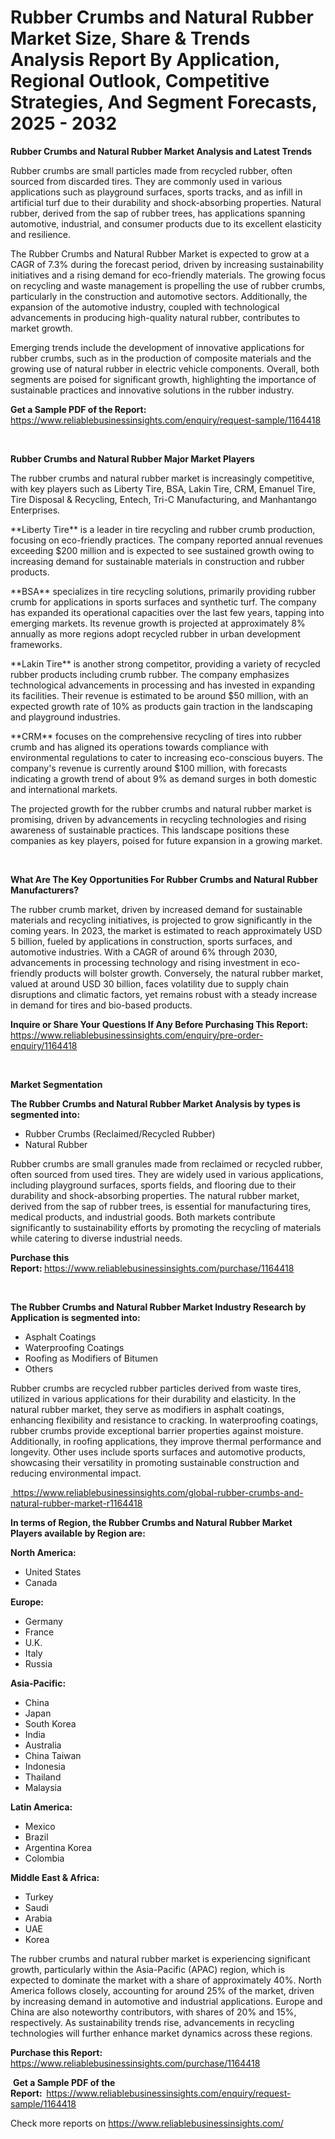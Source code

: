 <p><h1>Rubber Crumbs and Natural Rubber Market Size, Share & Trends Analysis Report By Application, Regional Outlook, Competitive Strategies, And Segment Forecasts, 2025 - 2032</h1></p><p><strong>Rubber Crumbs and Natural Rubber Market Analysis and Latest Trends</strong></p>
<p><p>Rubber crumbs are small particles made from recycled rubber, often sourced from discarded tires. They are commonly used in various applications such as playground surfaces, sports tracks, and as infill in artificial turf due to their durability and shock-absorbing properties. Natural rubber, derived from the sap of rubber trees, has applications spanning automotive, industrial, and consumer products due to its excellent elasticity and resilience.</p><p>The Rubber Crumbs and Natural Rubber Market is expected to grow at a CAGR of 7.3% during the forecast period, driven by increasing sustainability initiatives and a rising demand for eco-friendly materials. The growing focus on recycling and waste management is propelling the use of rubber crumbs, particularly in the construction and automotive sectors. Additionally, the expansion of the automotive industry, coupled with technological advancements in producing high-quality natural rubber, contributes to market growth.</p><p>Emerging trends include the development of innovative applications for rubber crumbs, such as in the production of composite materials and the growing use of natural rubber in electric vehicle components. Overall, both segments are poised for significant growth, highlighting the importance of sustainable practices and innovative solutions in the rubber industry.</p></p>
<p><strong>Get a Sample PDF of the Report:&nbsp;</strong> <a href="https://www.reliablebusinessinsights.com/enquiry/request-sample/1164418?utm_campaign=2253&utm_medium=2&utm_source=Github&utm_content=ia&utm_term=24032025&utm_id=rubber-crumbs-and-natural-rubber">https://www.reliablebusinessinsights.com/enquiry/request-sample/1164418</a></p>
<p>&nbsp;</p>
<p><strong>Rubber Crumbs and Natural Rubber Major Market Players</strong></p>
<p><p>The rubber crumbs and natural rubber market is increasingly competitive, with key players such as Liberty Tire, BSA, Lakin Tire, CRM, Emanuel Tire, Tire Disposal & Recycling, Entech, Tri-C Manufacturing, and Manhantango Enterprises.</p><p>**Liberty Tire** is a leader in tire recycling and rubber crumb production, focusing on eco-friendly practices. The company reported annual revenues exceeding $200 million and is expected to see sustained growth owing to increasing demand for sustainable materials in construction and rubber products.</p><p>**BSA** specializes in tire recycling solutions, primarily providing rubber crumb for applications in sports surfaces and synthetic turf. The company has expanded its operational capacities over the last few years, tapping into emerging markets. Its revenue growth is projected at approximately 8% annually as more regions adopt recycled rubber in urban development frameworks.</p><p>**Lakin Tire** is another strong competitor, providing a variety of recycled rubber products including crumb rubber. The company emphasizes technological advancements in processing and has invested in expanding its facilities. Their revenue is estimated to be around $50 million, with an expected growth rate of 10% as products gain traction in the landscaping and playground industries.</p><p>**CRM** focuses on the comprehensive recycling of tires into rubber crumb and has aligned its operations towards compliance with environmental regulations to cater to increasing eco-conscious buyers. The company's revenue is currently around $100 million, with forecasts indicating a growth trend of about 9% as demand surges in both domestic and international markets.</p><p>The projected growth for the rubber crumbs and natural rubber market is promising, driven by advancements in recycling technologies and rising awareness of sustainable practices. This landscape positions these companies as key players, poised for future expansion in a growing market.</p></p>
<p>&nbsp;</p>
<p><strong>What Are The Key Opportunities For Rubber Crumbs and Natural Rubber Manufacturers?</strong></p>
<p><p>The rubber crumb market, driven by increased demand for sustainable materials and recycling initiatives, is projected to grow significantly in the coming years. In 2023, the market is estimated to reach approximately USD 5 billion, fueled by applications in construction, sports surfaces, and automotive industries. With a CAGR of around 6% through 2030, advancements in processing technology and rising investment in eco-friendly products will bolster growth. Conversely, the natural rubber market, valued at around USD 30 billion, faces volatility due to supply chain disruptions and climatic factors, yet remains robust with a steady increase in demand for tires and bio-based products.</p></p>
<p><strong>Inquire or Share Your Questions If Any Before Purchasing This Report:</strong> <a href="https://www.reliablebusinessinsights.com/enquiry/pre-order-enquiry/1164418?utm_campaign=2253&utm_medium=2&utm_source=Github&utm_content=ia&utm_term=24032025&utm_id=rubber-crumbs-and-natural-rubber">https://www.reliablebusinessinsights.com/enquiry/pre-order-enquiry/1164418</a></p>
<p>&nbsp;</p>
<p><strong>Market Segmentation</strong></p>
<p><strong>The Rubber Crumbs and Natural Rubber Market Analysis by types is segmented into:</strong></p>
<p><ul><li>Rubber Crumbs (Reclaimed/Recycled Rubber)</li><li>Natural Rubber</li></ul></p>
<p><p>Rubber crumbs are small granules made from reclaimed or recycled rubber, often sourced from used tires. They are widely used in various applications, including playground surfaces, sports fields, and flooring due to their durability and shock-absorbing properties. The natural rubber market, derived from the sap of rubber trees, is essential for manufacturing tires, medical products, and industrial goods. Both markets contribute significantly to sustainability efforts by promoting the recycling of materials while catering to diverse industrial needs.</p></p>
<p><strong>Purchase this Report:&nbsp;</strong><a href="https://www.reliablebusinessinsights.com/purchase/1164418?utm_campaign=2253&utm_medium=2&utm_source=Github&utm_content=ia&utm_term=24032025&utm_id=rubber-crumbs-and-natural-rubber">https://www.reliablebusinessinsights.com/purchase/1164418</a></p>
<p>&nbsp;</p>
<p><strong>The Rubber Crumbs and Natural Rubber Market Industry Research by Application is segmented into:</strong></p>
<p><ul><li>Asphalt Coatings</li><li>Waterproofing Coatings</li><li>Roofing as Modifiers of Bitumen</li><li>Others</li></ul></p>
<p><p>Rubber crumbs are recycled rubber particles derived from waste tires, utilized in various applications for their durability and elasticity. In the natural rubber market, they serve as modifiers in asphalt coatings, enhancing flexibility and resistance to cracking. In waterproofing coatings, rubber crumbs provide exceptional barrier properties against moisture. Additionally, in roofing applications, they improve thermal performance and longevity. Other uses include sports surfaces and automotive products, showcasing their versatility in promoting sustainable construction and reducing environmental impact.</p></p>
<p><a href="https://www.reliablebusinessinsights.com/global-rubber-crumbs-and-natural-rubber-market-r1164418?utm_campaign=2253&utm_medium=2&utm_source=Github&utm_content=ia&utm_term=24032025&utm_id=rubber-crumbs-and-natural-rubber">&nbsp;https://www.reliablebusinessinsights.com/global-rubber-crumbs-and-natural-rubber-market-r1164418</a></p>
<p><strong>In terms of Region, the Rubber Crumbs and Natural Rubber Market Players available by Region are:</strong></p>
<p>
    <p> <strong> North America: </strong>
        <ul>
            <li>United States</li>
            <li>Canada</li>
        </ul>
        </p> 
    <p> <strong> Europe: </strong>
        <ul>
            <li>Germany</li>
            <li>France</li>
            <li>U.K.</li>
            <li>Italy</li>
            <li>Russia</li>
        </ul>
        </p> 
    <p> <strong> Asia-Pacific: </strong>
        <ul>
            <li>China</li>
            <li>Japan</li>
            <li>South Korea</li>
            <li>India</li>
            <li>Australia</li>
            <li>China Taiwan</li>
            <li>Indonesia</li>
            <li>Thailand</li>
            <li>Malaysia</li>
        </ul>
        </p> 
    <p> <strong> Latin America: </strong>
        <ul>
            <li>Mexico</li>
            <li>Brazil</li>
            <li>Argentina Korea</li>
            <li>Colombia</li>
        </ul>
        </p> 
    <p> <strong> Middle East & Africa: </strong>
        <ul>
            <li>Turkey</li>
            <li>Saudi</li>
            <li>Arabia</li>
            <li>UAE</li>
            <li>Korea</li>
        </ul>
    </p>
    </p>
<p><p>The rubber crumbs and natural rubber market is experiencing significant growth, particularly within the Asia-Pacific (APAC) region, which is expected to dominate the market with a share of approximately 40%. North America follows closely, accounting for around 25% of the market, driven by increasing demand in automotive and industrial applications. Europe and China are also noteworthy contributors, with shares of 20% and 15%, respectively. As sustainability trends rise, advancements in recycling technologies will further enhance market dynamics across these regions.</p></p>
<p><strong>Purchase this Report: </strong><a href="https://www.reliablebusinessinsights.com/purchase/1164418?utm_campaign=2253&utm_medium=2&utm_source=Github&utm_content=ia&utm_term=24032025&utm_id=rubber-crumbs-and-natural-rubber">https://www.reliablebusinessinsights.com/purchase/1164418</a></p>
<p>&nbsp;<strong>Get a Sample PDF of the Report:&nbsp;&nbsp;</strong><a href="https://www.reliablebusinessinsights.com/enquiry/request-sample/1164418?utm_campaign=2253&utm_medium=2&utm_source=Github&utm_content=ia&utm_term=24032025&utm_id=rubber-crumbs-and-natural-rubber">https://www.reliablebusinessinsights.com/enquiry/request-sample/1164418</a></p>
<p><strong></strong></p>
<p>Check more reports on <a href="https://www.reliablebusinessinsights.com/?utm_campaign=2253&utm_medium=2&utm_source=Github&utm_content=ia&utm_term=24032025&utm_id=rubber-crumbs-and-natural-rubber">https://www.reliablebusinessinsights.com/</a></p>
